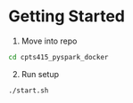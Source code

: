 # Getting Started
1. Move into repo
```bash
cd cpts415_pyspark_docker
```
2. Run setup
```
./start.sh
```
